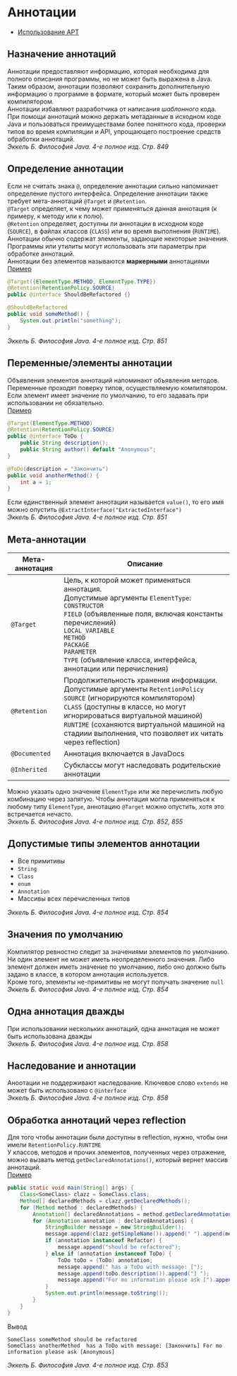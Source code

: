 # Аннотации
* [Использование APT](apt)

## Назначение аннотаций
Аннотации предоставляют информацию, которая необходима для полного описания программы, но не может быть выражена в Java.<br/>
Таким образом, аннотации позволяют сохранить дополнительную информацию о программе в формате, который может быть проверен компилятором.<br/>
Аннотации избавляют разработчика от написания *шаблонного* кода. При помощи аннотаций можно держать метаданные в исходном коде Java  и пользоваться преимуществами более понятного кода, проверки типов во время компиляции и API, упрощающего построение средств обработки аннотаций.<br/>
_Эккель Б. Философия Java. 4-е полное изд. Стр. 849_

## Определение аннотации
Если не считать знака `@`, определение аннотации сильно напоминает определение пустого интерфейса. Определение аннотации также требует мета-аннотаций `@Target` и `@Retention`.<br/>
`@Target` определяет, к чему может применяться данная аннотация (к примеру, к методу или к полю).<br/>
`@Retention` определяет, доступны ли аннотации в исходном коде (`SOURCE`), в файлах классов (`CLASS`) или во время выполнения (`RUNTIME`).<br/>
Аннотации обычно содержат элементы, задающие некоторые значения. Программы или утилиты могут использовать эти параметры при обработке аннотаций.<br/>
Аннотации без элементов называются **маркерными** аннотациями<br/>
[Пример](examples/java/annotations/Refactor.java)
```java
@Target({ElementType.METHOD, ElementType.TYPE})
@Retention(RetentionPolicy.SOURCE)
public @interface ShouldBeRefactored {}
```
```java
@ShouldBeRefactored
public void someMethod() {
    System.out.println("something");
}
```
_Эккель Б. Философия Java. 4-е полное изд. Стр. 851_

## Переменные/элементы аннотации
Объявления элементов аннотаций напоминают объявления методов. Переменные проходят поверку типов, осуществляемую компилятором.<br/>
Если элемент имеет значение по умолчанию, то его задавать при использовании не обязательно.<br/>
[Пример](examples/java/annotations/ToDo.java)
```java
@Target(ElementType.METHOD)
@Retention(RetentionPolicy.SOURCE)
public @interface ToDo {
    public String description();
    public String author() default "Anonymous";
}
```
```java
@ToDo(description = "Закончить")
public void anotherMethod() {
    int a = 1;
}
```
Если единственный элемент аннотации называется `value()`, то его имя можно опустить `@ExtractInterface("ExtractedInterface")`<br/>
_Эккель Б. Философия Java. 4-е полное изд. Стр. 851_

## Мета-аннотации
| Мета-аннотация | Описание |
| --- | --- |
| `@Target` | Цель, к которой может применяться аннотация.<br/>Допустимые аргументы `ElementType`:<br/>`CONSTRUCTOR`<br/> `FIELD` (объявленные поля, включая константы перечислений)<br/>`LOCAL_VARIABLE`<br/>`METHOD`<br/>`PACKAGE`<br/>`PARAMETER`<br/>`TYPE` (объявление класса, интерфейса, аннотации или перечисления) |
| `@Retention` | Продолжительность хранения информации.<br/>Допустимые аргументы `RetentionPolicy`<br/>`SOURCE` (игнорируются компилятором)<br/>`CLASS` (доступны в классе, но могут игнорироваться виртуальной машиной)<br/>`RUNTIME` (соханяются виртуальной машиной на стадиии выполнения, что позволяет их читать через reflection) |
| `@Documented` | Аннотация включается в JavaDocs |
| `@Inherited` | Субклассы могут наследовать родительские аннотации |

Можно указать одно значение `ElementType` или же перечислить любую комбинацию через запятую. Чтобы аннотация могла применяться к любому типу `ElementType`, аннотацию `@Target` можно опустить, хотя это встречается нечасто.<br/>
_Эккель Б. Философия Java. 4-е полное изд. Стр. 852, 855_

## Допустимые типы элементов аннотации
* Все примитивы
* `String`
* `Class`
* `enum`
* `Annotation`
* Массивы всех перечисленных типов

_Эккель Б. Философия Java. 4-е полное изд. Стр. 854_

## Значения по умолчанию
Компилятор ревностно следит за значениями элементов по умолчанию. Ни один элемент не может иметь неопределенного значения. Либо элемент должен иметь значение по умолчанию, либо оно должно быть задано в классе, в котором аннотация используется.<br/>
Кроме того, элементы не-примитивы не могут получать значение `null`<br/>
_Эккель Б. Философия Java. 4-е полное изд. Стр. 854_

## Одна аннотация дважды
При использовании нескольких аннотаций, одна аннотация не может быть использована дважды<br/>
_Эккель Б. Философия Java. 4-е полное изд. Стр. 858_

## Наследование и аннотации
Аноотации не поддерживают наследование. Ключевое слово `extends` не может быть использовано с `@interface`<br/>
_Эккель Б. Философия Java. 4-е полное изд. Стр. 858_

## Обработка аннотаций через reflection
Для того чтобы аннотации были доступны в reflection, нужно, чтобы они имели `RetentionPolicy.RUNTIME`<br/>
У классов, методов и прочих элементов, полученных через отражение, можно вызвать метод `getDeclaredAnnotations()`, который вернет массив аннотаций.<br/>
[Пример](examples/java/annotations/SimpleAnnotationProcessor.java)
```java
public static void main(String[] args) {
    Class<SomeClass> clazz = SomeClass.class;
    Method[] declaredMethods = clazz.getDeclaredMethods();
    for (Method method : declaredMethods) {
        Annotation[] declaredAnnotations = method.getDeclaredAnnotations();
        for (Annotation annotation : declaredAnnotations) {
            StringBuilder message = new StringBuilder();
            message.append(clazz.getSimpleName()).append(" ").append(method.getName()).append(" ");
            if (annotation instanceof Refactor) {
                message.append("should be refactored");
            } else if (annotation instanceof ToDo) {
                ToDo toDo = (ToDo) annotation;
                message.append(" has a ToDo with message: [");
                message.append(toDo.description()).append("] ");
                message.append("For mo information please ask [").append(toDo.author()).append("]");
            }
            System.out.println(message.toString());
        }
    }
}
```
Вывод
```
SomeClass someMethod should be refactored
SomeClass anotherMethod  has a ToDo with message: [Закончить] For mo information please ask [Anonymous]
```
_Эккель Б. Философия Java. 4-е полное изд. Стр. 853_